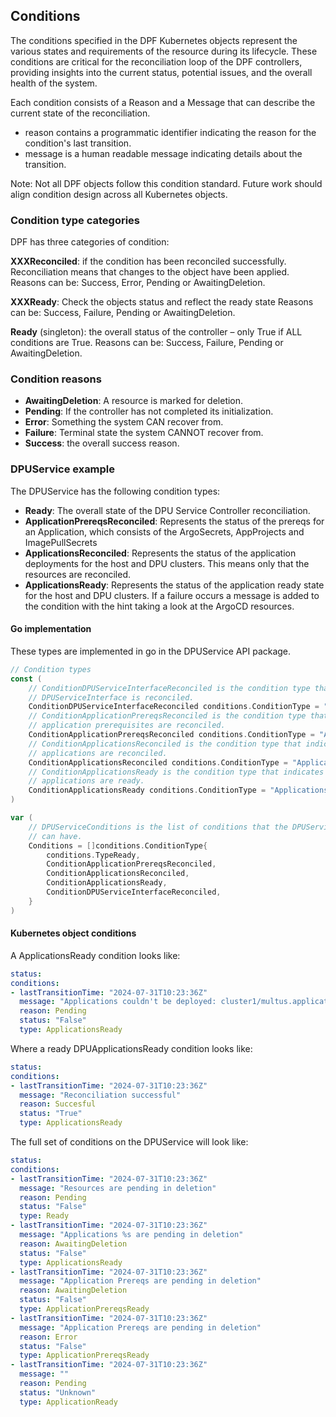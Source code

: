 ## Conditions

The conditions specified in the DPF Kubernetes objects represent the various states and requirements of the resource during its lifecycle. 
These conditions are critical for the reconciliation loop of the DPF controllers, providing insights into the current status, potential issues, and the overall health of the system.

Each condition consists of a Reason and a Message that can describe the current state of the reconciliation.
- reason contains a programmatic identifier indicating the reason for the condition's last transition.
- message is a human readable message indicating details about the transition.

Note: Not all DPF objects follow this condition standard. Future work should align condition design across all Kubernetes objects.

### Condition type categories
DPF has three categories of condition:

**XXXReconciled**:
if the condition has been reconciled successfully. Reconciliation means that changes to the object have been applied.
Reasons can be: Success, Error, Pending or AwaitingDeletion.

**XXXReady**:
Check the objects status and reflect the ready state
Reasons can be: Success, Failure, Pending or AwaitingDeletion.

**Ready** (singleton):
the overall status of the controller – only True if ALL conditions are True.
Reasons can be: Success, Failure, Pending or AwaitingDeletion.


### Condition reasons

* **AwaitingDeletion**: A resource is marked for deletion.
* **Pending**: If the controller has not completed its initialization.
* **Error**: Something the system CAN recover from.
* **Failure**: Terminal state the system CANNOT recover from.
* **Success**: the overall success reason.


### DPUService example
The DPUService has the following condition types:

* **Ready**: The overall state of the DPU Service Controller reconciliation.
* **ApplicationPrereqsReconciled**: Represents the status of the prereqs for an Application, which consists of the ArgoSecrets, AppProjects and ImagePullSecrets
* **ApplicationsReconciled**: Represents the status of the application deployments for the host and DPU clusters. This means only that the resources are reconciled.
* **ApplicationsReady**: Represents the status of the application ready state for the host and DPU clusters. If a failure occurs a message is added to the condition with the hint taking a look at the ArgoCD resources.

#### Go implementation
These types are implemented in go in the DPUService API package. 

[embedmd]:# (../../api/dpuservice/v1alpha1/dpuservice_types.go go /\/\/ Condition types/ /}\n\)/)
```go
// Condition types
const (
	// ConditionDPUServiceInterfaceReconciled is the condition type that indicates that the
	// DPUServiceInterface is reconciled.
	ConditionDPUServiceInterfaceReconciled conditions.ConditionType = "DPUServiceInterfaceReconciled"
	// ConditionApplicationPrereqsReconciled is the condition type that indicates that the
	// application prerequisites are reconciled.
	ConditionApplicationPrereqsReconciled conditions.ConditionType = "ApplicationPrereqsReconciled"
	// ConditionApplicationsReconciled is the condition type that indicates that the
	// applications are reconciled.
	ConditionApplicationsReconciled conditions.ConditionType = "ApplicationsReconciled"
	// ConditionApplicationsReady is the condition type that indicates that the
	// applications are ready.
	ConditionApplicationsReady conditions.ConditionType = "ApplicationsReady"
)

var (
	// DPUServiceConditions is the list of conditions that the DPUService
	// can have.
	Conditions = []conditions.ConditionType{
		conditions.TypeReady,
		ConditionApplicationPrereqsReconciled,
		ConditionApplicationsReconciled,
		ConditionApplicationsReady,
		ConditionDPUServiceInterfaceReconciled,
	}
)
```
#### Kubernetes object conditions

A ApplicationsReady condition looks like:

```yaml 
status:
conditions:
- lastTransitionTime: "2024-07-31T10:23:36Z"
  message: "Applications couldn't be deployed: cluster1/multus.applications.argoproj.io, cluster2/flannel.applications.argoproj.io"
  reason: Pending
  status: "False"
  type: ApplicationsReady
```

Where a ready DPUApplicationsReady condition looks like:

```yaml
status:
conditions:
- lastTransitionTime: "2024-07-31T10:23:36Z"
  message: "Reconciliation successful"
  reason: Succesful
  status: "True"
  type: ApplicationsReady
```

The full set of conditions on the DPUService will look like:
```yaml 
status:
conditions:
- lastTransitionTime: "2024-07-31T10:23:36Z"
  message: "Resources are pending in deletion"
  reason: Pending
  status: "False"
  type: Ready
- lastTransitionTime: "2024-07-31T10:23:36Z"
  message: "Applications %s are pending in deletion"
  reason: AwaitingDeletion
  status: "False"
  type: ApplicationsReady
- lastTransitionTime: "2024-07-31T10:23:36Z"
  message: "Application Prereqs are pending in deletion"
  reason: AwaitingDeletion
  status: "False"
  type: ApplicationPrereqsReady
- lastTransitionTime: "2024-07-31T10:23:36Z"
  message: "Application Prereqs are pending in deletion"
  reason: Error
  status: "False"
  type: ApplicationPrereqsReady
- lastTransitionTime: "2024-07-31T10:23:36Z"
  message: ""
  reason: Pending
  status: "Unknown"
  type: ApplicationReady
```
